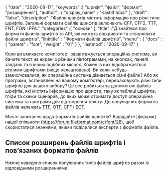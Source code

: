 {
  "date" : "2020-09-17",
  "keywords" :[ "шрифт", "файл", "формат", "розширення"],
  "author" : {
    "display_name" : "Kashif Iqbal"
},
  "draft" : "false",
  "description" :"Файли шрифтів містять інформацію про різні типи шрифтів. Загальні формати файлів шрифтів включають CFF, CFF2, TTF, FNT, FON і PFA.",
  "categories" :[ "основи" ],
  "title" :"Дізнайтеся про формати файлів шрифтів та API, які можуть відкривати та створювати файли шрифтів",
  "linktitle" : "Формати файлів шрифтів",
  "menu" : {
    "docs" : {
      "parent" : "font",
      "weight" : "01"
}
},
  "lastmod" : "2020-09-17"
}

Коли ви вмикаєте комп’ютер і завантажується операційна система, ви бачите текст на екрані з різними піктограмами, на кнопках, панелі завдань та в інших подібних місцях. Кожен із них відображається різними шрифтами (якщо налаштовано). Ви коли-небудь замислювалися, як операційна система дізнається різні файли? Або як програми, встановлені на вашому комп’ютері, перераховують різні типи шрифтів для вашого вибору? Це все робиться за допомогою файлів шрифтів, які містять інформацію про шрифти, таку як таблиці шрифтів, гліфи та схеми сценаріїв, до яких може отримати доступ операційна система та програми для відтворення тексту. До популярних форматів файлів належать [TTF](/uk/font/ttf/), [OTF](/uk/font/otf/), [CFF](/uk/font/cff/) і [EOT](/uk/font/eot/).

Маєте запитання щодо форматів файлів шрифтів? Відвідайте [форуми] нашої спільноти (https://forum.fileformat.com/c/font/28), щоб скористатися знаннями, якими поділилися експерти з форматів файлів.

## Список розширень файлів шрифтів і пов’язаних форматів файлів

Нижче наведено список популярних типів файлів шрифтів разом із відповідними розширеннями.

